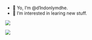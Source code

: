 - 👋 Yo, I’m @d1ndonlymdhe.
- 👀 I’m interested in learing new stuff.

[![](https://github-readme-stats.vercel.app/api?username=d1ndonlymdhe)](https://github-readme-stats.vercel.app/api?username=d1ndonlymdhe)  

[![](https://github-readme-stats.vercel.app/api/top-langs?username=d1ndonlymdhe&lang_count=10)](https://github-readme-stats.vercel.app/api/top-langs?username=d1ndonlymdhe&lang_count=10)
<!---
d1ndonlymdhe/d1ndonlymdhe is a ✨ special ✨ repository because its `README.md` (this file) appears on your GitHub profile.
You can click the Preview link to take a look at your changes.
--->
